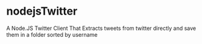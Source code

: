 # nodejsTwitter
A Node.JS Twitter Client That Extracts tweets from twitter directly and save them in a folder sorted by username
